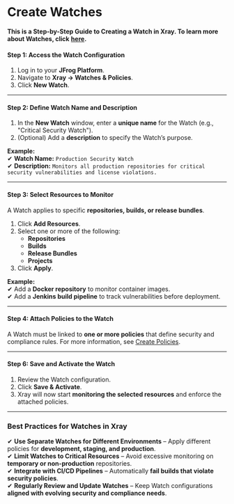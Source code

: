 # Create Watches

**This is a Step-by-Step Guide to Creating a Watch in Xray. To learn more about Watches, click** [**here**](../features-and-capabilities/sdlc-policy-mangement/watches.md)**.**&#x20;

#### **Step 1: Access the Watch Configuration**

1. Log in to your **JFrog Platform**.
2. Navigate to **Xray → Watches & Policies**.
3. Click **New Watch**.

***

#### **Step 2: Define Watch Name and Description**

1. In the **New Watch** window, enter a **unique name** for the Watch (e.g., "Critical Security Watch").
2. (Optional) Add a **description** to specify the Watch’s purpose.

&#x20;**Example:**\
✔ **Watch Name:** `Production Security Watch`\
✔ **Description:** `Monitors all production repositories for critical security vulnerabilities and license violations.`

***

#### **Step 3: Select Resources to Monitor**

A Watch applies to specific **repositories, builds, or release bundles**.

1. Click **Add Resources**.
2. Select one or more of the following:
   * **Repositories** &#x20;
   * **Builds**&#x20;
   * **Release Bundles**&#x20;
   * **Projects**&#x20;
3. Click **Apply**.

&#x20;**Example:**\
✔ Add a **Docker repository** to monitor container images.\
✔ Add a **Jenkins build pipeline** to track vulnerabilities before deployment.

***

#### **Step 4: Attach Policies to the Watch**

A Watch must be linked to **one or more policies** that define security and compliance rules. For more information, see [Create Policies](../../curation/configure-curation/create-policies/).&#x20;

***

#### **Step 6: Save and Activate the Watch**

1. Review the Watch configuration.
2. Click **Save & Activate**.
3. Xray will now start **monitoring the selected resources** and enforce the attached policies.

***

### **Best Practices for Watches in Xray**

✔ **Use Separate Watches for Different Environments** – Apply different policies for **development, staging, and production**.\
✔ **Limit Watches to Critical Resources** – Avoid excessive monitoring on **temporary or non-production** repositories.\
✔ **Integrate with CI/CD Pipelines** – Automatically **fail builds that violate security policies**.\
✔ **Regularly Review and Update Watches** – Keep Watch configurations **aligned with evolving security and compliance needs**.
